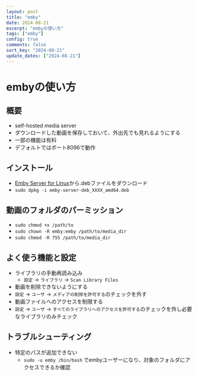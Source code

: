 ```yaml
---
layout: post
title: "emby"
date: 2024-08-21
excerpt: "embyの使い方"
tags: ["emby"]
config: true
comments: false
sort_key: "2024-08-21"
update_dates: ["2024-08-21"]
---
```


# embyの使い方

## 概要
 - self-hosted media server
 - ダウンロードした動画を保存しておいて、外出先でも見れるようにする
 - 一部の機能は有料
 - デフォルトではポート8096で動作

## インストール
 - [Emby Server for Linux](https://emby.media/linux-server.html)から.debファイルをダウンロード
 - `sudo dpkg -i emby-server-deb_XXXX_amd64.deb`

## 動画のフォルダのパーミッション
 - `sudo chmod +x /path/to`
 - `sudo chown -R emby:emby /path/to/media_dir`
 - `sudo chmod -R 755 /path/to/media_dir`

## よく使う機能と設定
 - ライブラリの手動再読み込み
   - `設定` -> `ライブラリ` -> `Scan Library Files`
 - 動画を削除できないようにする
  - `設定` -> `ユーザ` -> `メディアの削除を許可する`のチェックを外す
 - 動画ファイルへのアクセスを制限する
  - `設定` -> `ユーザ` -> `すべてのライブラリへのアクセスを許可する`のチェックを外し必要なライブラリのみチェック

## トラブルシューティング
 - 特定のパスが追加できない
   - `sudo -u emby /bin/bash` でembyユーザーになり、対象のフォルダにアクセスできるか確認
